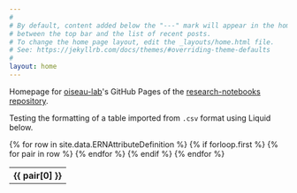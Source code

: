```yaml
---
#
# By default, content added below the "---" mark will appear in the home page
# between the top bar and the list of recent posts.
# To change the home page layout, edit the _layouts/home.html file.
# See: https://jekyllrb.com/docs/themes/#overriding-theme-defaults
#
layout: home
---
```


Homepage for [oiseau-lab](https://github.com/oiseau-lab)'s GitHub Pages of the [research-notebooks repository](https://github.com/oiseau-lab/research-notebooks).

Testing the formatting of a table imported from `.csv` format using Liquid below.

<table>
  {% for row in site.data.ERNAttributeDefinition %}
    {% if forloop.first %}
    <tr>
      {% for pair in row %}
        <th>{{ pair[0] }}</th>
      {% endfor %}
    </tr>
    {% endif %}
  {% endfor %}
</table>